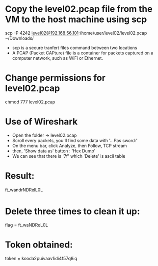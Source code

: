 # Copy the level02.pcap file from the VM to the host machine using scp
scp -P 4242 level02@192.168.56.101:/home/user/level02/level02.pcap ~/Downloads/ 

- scp is a secure tranfert files command between two locations
- A PCAP (Packet CAPture) file is a container for packets captured on a computer network, such as WiFi or Ethernet.

# Change permissions for level02.pcap
chmod 777 level02.pcap

# Use of Wireshark
- Open the folder -> level02.pcap
- Scroll every packets, you'll find some data with '...Pas sword:'
- On the menu bar, click Analyze, then Follow, TCP stream 
- then, 'Show data as' button : 'Hex Dump' 
- We can see that there is '7f' which 'Delete' is ascii table 

# Result:
ft_wandrNDRelL0L

# Delete three times to clean it up:
flag = ft_waNDReL0L

# Token obtained:
token = kooda2puivaav1idi4f57q8iq
